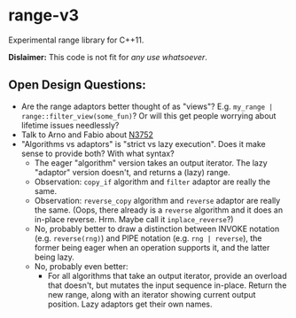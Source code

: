range-v3
========

Experimental range library for C++11. 

**Dislaimer:** This code is not fit for *any use whatsoever*. 

Open Design Questions:
----------------------

* Are the range adaptors better thought of as "views"? E.g. `my_range | range::filter_view(some_fun)`? Or
  will this get people worrying about lifetime issues needlessly?
* Talk to Arno and Fabio about [N3752](http://www.open-std.org/jtc1/sc22/wg21/docs/papers/2013/n3752.pdf)
* "Algorithms vs adaptors" is "strict vs lazy execution". Does it make sense to provide both? With what syntax?
  - The eager "algorithm" version takes an output iterator. The lazy "adaptor" version doesn't, and returns a (lazy) range.
  - Observation: `copy_if` algorithm and `filter` adaptor are really the same.
  - Observation: `reverse_copy` algorithm and `reverse` adaptor are really the same. (Oops, there
    already is a `reverse` algorithm and it does an in-place reverse. Hrm. Maybe call it `inplace_reverse`?)
  - No, probably better to draw a distinction between INVOKE notation (e.g. `reverse(rng)`) and PIPE notation (e.g. `rng | reverse`), the former being eager when an operation supports it, and the latter being lazy. 
  - No, probably even better:
    * For all algorithms that take an output iterator, provide an overload that doesn't, but mutates the input sequence in-place. Return the new range, along with an iterator showing current output position. Lazy adaptors get their own names.
